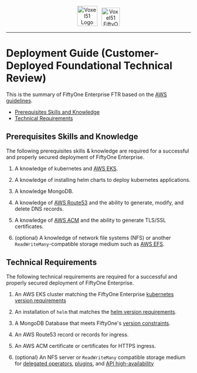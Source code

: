 <!-- markdownlint-disable no-inline-html line-length -->
<!-- markdownlint-disable-next-line first-line-heading -->
<div align="center">
<p align="center">

<img alt="Voxel51 Logo" src="https://user-images.githubusercontent.com/25985824/106288517-2422e000-6216-11eb-871d-26ad2e7b1e59.png" height="55px"> &nbsp;
<img alt="Voxel51 FiftyOne" src="https://user-images.githubusercontent.com/25985824/106288518-24bb7680-6216-11eb-8f10-60052c519586.png" height="50px">

</p>
</div>
<!-- markdownlint-enable no-inline-html line-length -->

---

# Deployment Guide (Customer-Deployed Foundational Technical Review)

This is the summary of FiftyOne Enterprise FTR based on the
[AWS guidelines](https://apn-checklists.s3.amazonaws.com/foundational/customer-deployed/customer-deployed/C0hfGvKGP.html).

<!-- toc -->

- [Prerequisites Skills and Knowledge](#prerequisites-skills-and-knowledge)
- [Technical Requirements](#technical-requirements)

<!-- tocstop -->

## Prerequisites Skills and Knowledge

The following prerequisites skills & knowledge
are required for a successful and properly secured
deployment of FiftyOne Enterprise.

1. A knowledge of kubernetes and
   [AWS EKS](https://aws.amazon.com/pm/eks/).

1. A knowledge of installing helm charts to deploy kubernetes applications.

1. A knowledge MongoDB.

1. A knowledge of
   [AWS Route53](https://aws.amazon.com/route53/)
   and the ability to generate, modify, and delete DNS records.

1. A knowledge of
   [AWS ACM](https://aws.amazon.com/certificate-manager/)
   and the ability to generate TLS/SSL certificates.

1. (optional) A knowledge of network file systems (NFS) or another
   `ReadWriteMany`-compatible storage medium such as
   [AWS EFS](https://docs.aws.amazon.com/eks/latest/userguide/efs-csi.html).

## Technical Requirements

The following technical requirements
are required for a successful and properly secured
deployment of FiftyOne Enterprise.

1. An AWS EKS cluster matching the FiftyOne Enterprise
   [kubernetes version requirements](../fiftyone-teams-app/README.md#kubernetes-cluster-and-kubectl)

1. An installation of `helm` that matches the
   [helm version requirements](../fiftyone-teams-app/README.md#helm).

1. A MongoDB Database that meets FiftyOne's
   [version constraints](https://docs.voxel51.com/user_guide/config.html#using-a-different-mongodb-version).

1. An AWS Route53 record or records for ingress.

1. An AWS ACM certificate or certificates for HTTPS ingress.

1. (optional) An NFS server or `ReadWriteMany` compatible storage medium for
   [delegated operators](../fiftyone-teams-app/README.md#builtin-delegated-operator-orchestrator),
   [plugins](../fiftyone-teams-app/README.md#plugins),
   and
   [API high-availability](../fiftyone-teams-app/README.md#highly-available-fiftyone-teams-api-deployments)
